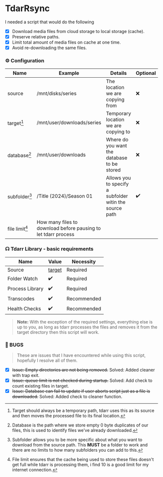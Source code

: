 # TdarRsync
I needed a script that would do the following
- [x] Download media files from cloud storage to local storage (cache).
- [x] Preserve relative paths.
- [x] Limit total amount of media files on cache at one time.
- [x] Avoid re-downloading the same files.

### ⚙️ Configuration
| Name  | Example | Details | Optional |
| ------------- | ------------- | ------------- | ------------- |
| source     | /mnt/disks/series | The location we are copying from  | ❌ |
| target[^1]     | /mnt/user/downloads/series | Temporary location we are copying to | ❌ |
| database[^2]   | /mnt/user/downloads | Where do you want the database to be stored  | ❌ |
| subfolder[^3]  | /Title (2024)/Season 01 | Allows you to specify a subfolder witin the source path  | ✔️ |
| file limit[^4]     | How many files to download before pausing to let tdarr process |  

[^1]: Target should always be a temporary path, tdarr uses this as its source and then moves the processed file to its final location.
[^2]: Database is the path where we store empty 0 byte duplicates of our files, this is used to identify files we've already downloaded.
[^3]: Subfolder allows you to be more specific about what you want to download from the source path. This **MUST** be a folder to work
and there are no limits to how many subfolders you can add to this.
[^4]: File limit ensures that the cache being used to store these files doesn't get full while tdarr is processing them, i find 10 is a good limit for my internet connection.

### ☊ Tdarr Library - basic requirements
|     Name     |    Value    | Necessity |
| ------------- | ------------- | ------------- |
| Source         | [target](#%EF%B8%8F-configuration) | Required |
| Folder Watch   | ✔️ | Required |
| Process Library| ✔️ | Required |
| Transcodes     | ✔️ | Recommended |
| Health Checks  | ✔️ | Recommended |
>**Note:** With the exception of the required settings, everything else is up to you, as long as tdarr processes the files and removes it
from the target directory then this script will work.

### 🐞 BUGS
>These are issues that I have encountered while using this script, hopefully I resolve all of them.
- [x] ~~Issue: Empty directories are not being removed.~~ Solved: Added cleaner with trap exit.
- [x] ~~Issue: queue limit is not checked during startup.~~ Solved: Add check to count existing files in target.
- [x] ~~Issue: Database can fail to update if user aborts script just as a file is downloaded.~~ Solved: Added check to cleaner function.
